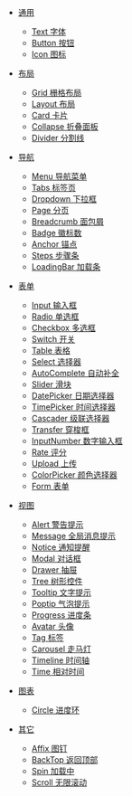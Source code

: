 - [通用](README)
  <!-- - [Color 颜色](basic/color) -->
  - [Text 字体](basic/text)
  - [Button 按钮](basic/button)
  - [Icon 图标](basic/icon)
  <!-- - [动画](basic/transition) -->
- [布局](layout)
  - [Grid 栅格布局](layout/grid)
  - [Layout 布局](layout/layout)
  - [Card 卡片](layout/card)
  - [Collapse 折叠面板](layout/collapse)
  <!-- - [Split 面板分割](layout/split) -->
  - [Divider 分割线](layout/divider)
  <!-- - [Cell 单元格](layout/cell) -->

  <!-- - [Border 边框](layout/border)
  - [Color 颜色](layout/color)
  - [Text 字体](layout/text)
  - [Clearfix](layout/clearfix) -->
- [导航](navigation)
  - [Menu 导航菜单](navigation/menu)
  - [Tabs 标签页](navigation/tabs)
  - [Dropdown 下拉框]()
  - [Page 分页]()
  - [Breadcrumb 面包屑]()
  - [Badge 徽标数]()
  - [Anchor 锚点]()
  - [Steps 步骤条]()
  - [LoadingBar 加载条]()

- [表单](layout)
  - [Input 输入框]()
  - [Radio 单选框]()
  - [Checkbox 多选框]()
  - [Switch 开关]()
  - [Table 表格]()
  - [Select 选择器]()
  - [AutoComplete 自动补全]()
  - [Slider 滑块]()
  - [DatePicker 日期选择器]()
  - [TimePicker 时间选择器]()
  - [Cascader 级联选择器]()
  - [Transfer 穿梭框]()
  - [InputNumber 数字输入框]()
  - [Rate 评分]()
  - [Upload 上传]()
  - [ColorPicker 颜色选择器]()
  - [Form 表单]()

- [视图](layout)
  - [Alert 警告提示]()
  - [Message 全局消息提示]()
  - [Notice 通知提醒]()
  - [Modal 对话框]()
  - [Drawer 抽屉]()
  - [Tree 树形控件]()
  - [Tooltip 文字提示]()
  - [Poptip 气泡提示]()
  - [Progress 进度条]()
  - [Avatar 头像]()
  - [Tag 标签]()
  - [Carousel 走马灯]()
  - [Timeline 时间轴]()
  - [Time 相对时间]()

- [图表](layout)
  - [Circle 进度环]()

- [其它](layout)
  - [Affix 图钉]()
  - [BackTop 返回顶部]()
  - [Spin 加载中]()
  - [Scroll 无限滚动]()


<!-- 
- [导航](form)
  - [Input 输入框](form/input)
  - [InputNumber 数字输入框](form/inputnumber)
  - [Radio 单选框](form/radio)
  - [Checkbox 单选框](form/checkbox)
  - [Switch 单选框](form/switch)
  - [Select 选择器](form/select)
  - [Upload 上传](form/upload)
  - [Rate 评分](form/rate)
  - [DatePicker 日期选择器](form/datepicker)
  - [Slider 滑块](form/slider)
  - [Form 表单](form/form)
  - [Table 表格](form/table)

- [View](view)
  - [Alert 警告提示](view/alert)
  - [List 列表](view/list)
  - [Avatar 头像](view/avatar)
  - [Card 卡片](view/card)
  - [Dialog 全局提示](view/dialog)
  - [Message 全局提示](view/message)
  - [Notice 通知提醒](view/notice)
  - [Model 消息对话框](view/model)
  - [Badge 标记](view/badge)
  - [Tooltip 提示](view/tooltip)
  - [Tag 标签](view/tag)
  - [TimeLine 时间轴](view/timeline)
- [Navigation](navigation)
  - [Menu 导航菜单](navigation/menu)
  - [Breadcrumb 面包屑](navigation/breadcrumb)
  - [Page 分页](navigation/page)
  - [Tabs 标签页](navigation/tabs)
- [Other](other)
  - [LoadingBar 加载进度条](other/loadingbar)
  - [Progress 进度条](other/progress)
  - [Circle 进度环](other/circle)
  - [Spinner 加载中](other/spinner)
  - [BackTop 返回顶部](other/backTop) -->


